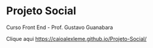 # Projeto Social
 Curso Front End - Prof. Gustavo Guanabara
 
 Clique aqui <a href="https://caioalexleme.github.io/Projeto-Social/">https://caioalexleme.github.io/Projeto-Social/</a>
